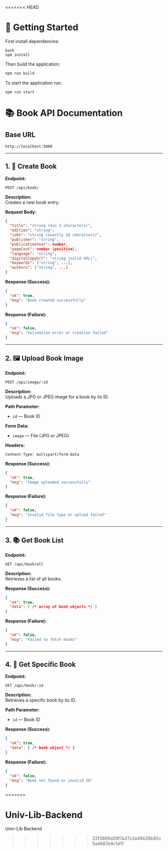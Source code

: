 <<<<<<< HEAD
# 🚀 Getting Started

First install dependencies:
```
bash
npm install
```

Then build the application:
```bash
npm run build
```

To start the application run:
```bash
npm run start
```

# 📚 Book API Documentation

## Base URL
```
http://localhost:5000
```

---

## 1. 📘 Create Book

**Endpoint:**  
```
POST /api/book/
```

**Description:**  
Creates a new book entry.

**Request Body:**
```json
{
  "title": "string (min 3 characters)",
  "edition": "string",
  "isbn": "string (exactly 10 characters)",
  "publisher": "string",
  "publicationYear": number,
  "pageCout": number (positive),
  "language": "string",
  "digitalCopyUrl": "string (valid URL)",
  "keywords": ["string", ...],
  "authors": ["string", ...]
}
```

**Response (Success):**
```json
{
  "ok": true,
  "msg": "Book created successfully"
}
```

**Response (Failure):**
```json
{
  "ok": false,
  "msg": "Validation error or creation failed"
}
```

---

## 2. 🖼️ Upload Book Image

**Endpoint:**  
```
POST /api/image/:id
```

**Description:**  
Uploads a JPG or JPEG image for a book by its ID.

**Path Parameter:**
- `id` — Book ID

**Form Data:**
- `image` — File (JPG or JPEG)

**Headers:**
```
Content-Type: multipart/form-data
```

**Response (Success):**
```json
{
  "ok": true,
  "msg": "Image uploaded successfully"
}
```

**Response (Failure):**
```json
{
  "ok": false,
  "msg": "Invalid file type or upload failed"
}
```

---

## 3. 📚 Get Book List

**Endpoint:**  
```
GET /api/book/all
```

**Description:**  
Retrieves a list of all books.

**Response (Success):**
```json
{
  "ok": true,
  "data": [ /* array of book objects */ ]
}
```

**Response (Failure):**
```json
{
  "ok": false,
  "msg": "Failed to fetch books"
}
```

---

## 4. 📖 Get Specific Book

**Endpoint:**  
```
GET /api/book/:id
```

**Description:**  
Retrieves a specific book by its ID.

**Path Parameter:**
- `id` — Book ID

**Response (Success):**
```json
{
  "ok": true,
  "data": { /* book object */ }
}
```

**Response (Failure):**
```json
{
  "ok": false,
  "msg": "Book not found or invalid ID"
}
```
=======
# Univ-Lib-Backend
Univ-Lib Backend
>>>>>>> 22f3869d29f7a27c2a49b38b92c5a4667e9c1d11
